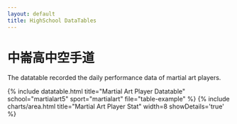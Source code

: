 ```yaml
---
layout: default
title: HighSchool DataTables
---
```


<!-- Page Heading -->
<h1 class="h3 mb-2 text-gray-800">中崙高中空手道</h1>
<p class="mb-4">The datatable recorded the daily performance data of martial art players.</p>

{% include datatable.html title="Martial Art Player Datatable" school="martialart5" sport="martialart" file="table-example" %}
{% include charts/area.html title="Martial Art Player Stat" width=8 showDetails='true' %}
